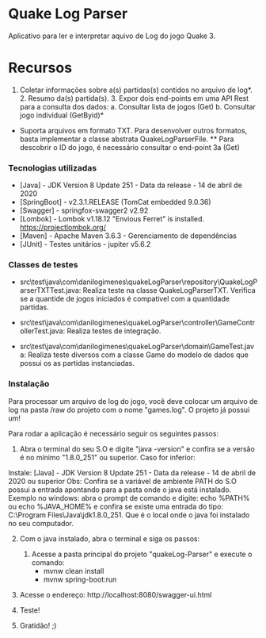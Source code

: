 # Quake Log Parser

Aplicativo para ler e interpretar aquivo de Log do jogo Quake 3.

# Recursos

  1. Coletar informações sobre a(s) partidas(s) contidos no arquivo de log*.
        2. Resumo da(s) partida(s).
        3. Expor dois end-points em uma API Rest para a consulta dos dados:
            a. Consultar lista de jogos (Get)
            b. Consultar jogo individual (GetByid)*

* Suporta arquivos em formato TXT. Para desenvolver outros formatos, basta implementar a classe abstrata QuakeLogParserFile.
** Para descobrir o ID do jogo, é necessário consultar o end-point 3a (Get)

### Tecnologias utilizadas

* [Java] - JDK Version 8 Update 251 - Data da release - 14 de abril de 2020 
* [SpringBoot] - v2.3.1.RELEASE (TomCat embedded 9.0.36)
* [Swagger] - springfox-swagger2 v2.92
* [Lombok] - Lombok v1.18.12 "Envious Ferret" is installed. https://projectlombok.org/
* [Maven] - Apache Maven 3.6.3 - Gerenciamento de dependências
* [JUnit] - Testes unitários - jupiter v5.6.2

### Classes de testes

* src\test\java\com\danilogimenes\quakeLogParser\repository\QuakeLogParserTXTTest.java:
    Realiza teste na classe QuakeLogParserTXT. Verifica se a quantide de jogos iniciados é compativel com a quantidade partidas.

* src\test\java\com\danilogimenes\quakeLogParser\controller\GameControllerTest.java:
    Realiza testes de integração.

* src\test\java\com\danilogimenes\quakeLogParser\domain\GameTest.java:
    Realiza teste diversos com a classe Game do modelo de dados que possui os as partidas instanciadas.

### Instalação

Para processar um arquivo de log do jogo, você deve colocar um arquivo de log na pasta /raw do projeto com o nome "games.log". O projeto já possui um!
    
Para rodar a aplicação é necessário seguir os seguintes passos:

1. Abra o terminal do seu S.O e digite "java -version" e confira se a versão é no mínimo "1.8.0_251" ou superior. Caso for inferior:

Instale: 
   [Java] - JDK Version 8 Update 251 - Data da release - 14 de abril de 2020 ou superior
        Obs: Confira se a variável de ambiente PATH do S.O possui a entrada apontando para a pasta onde o java está instalado.
        Exemplo no windows: abra o prompt de comando e digite: echo %PATH% ou echo %JAVA_HOME% e confira se existe uma entrada do tipo: C:\Program Files\Java\jdk1.8.0_251. Que é o local onde o java foi instalado no seu computador.

2. Com o java instalado, abra o terminal e siga os passos: 
    1. Acesse a pasta principal do projeto "quakeLog-Parser" e execute o comando:
        - mvnw clean install
        - mvnw spring-boot:run
    
3. Acesse o endereço: http://localhost:8080/swagger-ui.html

4. Teste!

5. Gratidão! ;)

